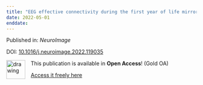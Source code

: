 ```yaml
---
title: "EEG effective connectivity during the first year of life mirrors brain synaptogenesis, myelination, and early right hemisphere predominance"
date: 2022-05-01
enddate:
---
```


Published in: *NeuroImage*

DOI: [10.1016/j.neuroimage.2022.119035](https://doi.org/10.1016/j.neuroimage.2022.119035)

<img src="https://upload.wikimedia.org/wikipedia/commons/thumb/7/77/Open_Access_logo_PLoS_transparent.svg/800px-Open_Access_logo_PLoS_transparent.svg.png" alt="drawing" width="50" align="left"/> &nbsp;&nbsp;&nbsp;This publication is available in **Open Access**! (Gold OA)

&nbsp;&nbsp;&nbsp;<a href="https://doi.org/10.1016/j.neuroimage.2022.119035">Access it freely here</a>

